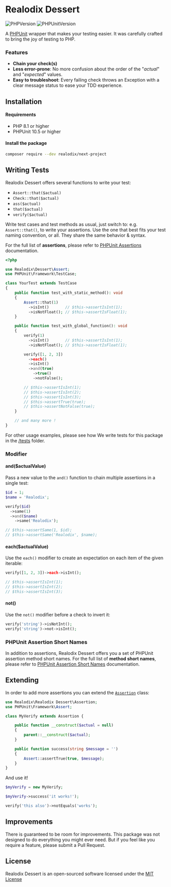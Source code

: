 # Realodix Dessert

![PHPVersion](https://img.shields.io/badge/PHP-8-777BB4.svg?style=flat-square)
![PHPUnitVersion](https://img.shields.io/badge/PHPUnit-%5E10.5|%5E11.0-3C9CD7.svg?style=flat-square)

A [PHPUnit](https://phpunit.de/) wrapper that makes your testing easier. It was carefully crafted to bring the joy of testing to PHP.

### Features
- **Chain your check(s)**
- **Less error-prone**: No more confusion about the order of the "*actual*" and "*expected*" values.
- **Easy to troubleshoot**: Every failing check throws an Exception with a clear message status to ease your TDD experience.

## Installation

#### Requirements

- PHP 8.1 or higher
- PHPUnit 10.5 or higher

#### Install the package

```sh
composer require --dev realodix/next-project
```

## Writing Tests

Realodix Dessert offers several functions to write your test:

- `Assert::that($actual)`
- `Check::that($actual)`
- `ass($actual)`
- `that($actual)`
- `verify($actual)`

Write test cases and test methods as usual, just switch to: e.g. `Assert::that()`, to
write your assertions. Use the one that best fits your test naming convention, or all.
They share the same behavior & syntax.

For the full list of **assertions**, please refer to [PHPUnit Assertions](https://phpunit.readthedocs.io/en/9.5/assertions.html) documentation.

```php
<?php

use Realodix\Dessert\Assert;
use PHPUnit\Framework\TestCase;

class YourTest extends TestCase
{
    public function test_with_static_method(): void
    {
        Assert::that(1)
          ->isInt()       // $this->assertIsInt(1);
          ->isNotFloat(); // $this->assertIsFloat(1);
    }

    public function test_with_global_function(): void
    {
        verify(1)
          ->isInt()       // $this->assertIsInt(1);
          ->isNotFloat(); // $this->assertIsFloat(1);

        verify([1, 2, 3])
          ->each()
          ->isInt()
          ->and(true)
            ->true()
            ->notFalse();

        // $this->assertIsInt(1);
        // $this->assertIsInt(2);
        // $this->assertIsInt(3);
        // $this->assertTrue(true);
        // $this->assertNotFalse(true);
    }

    // and many more !
}
```

For other usage examples, please see how We write tests for this package in the [/tests](/tests/Unit) folder.

### Modifier

#### and($actualValue)

Pass a new value to the `and()` function to chain multiple assertions in a single test:

```php
$id = 1;
$name = 'Realodix';

verify($id)
  ->same(1)
  ->and($name)
    ->same('Realodix');

// $this->assertSame(1, $id);
// $this->assertSame('Realodix', $name);
```

#### each($actualValue)

Use the `each()` modifier to create an expectation on each item of the given iterable:

```php
verify([1, 2, 3])->each->isInt();

// $this->assertIsInt(1);
// $this->assertIsInt(2);
// $this->assertIsInt(3);
```

#### not()

Use the `not()` modifier before a check to invert it:

```php
verify('string')->isNotInt();
verify('string')->not->isInt();
```

### PHPUnit Assertion Short Names

In addition to assertions, Realodix Dessert offers you a set of PHPUnit assertion method short names. For the full list of **method short names**, please refer to [PHPUnit Assertion Short Names](/docs/phpunit-assertion-short-names.md) documentation.

## Extending

In order to add more assertions you can extend the [`Assertion`](/src/Assertion.php) class:

```php
use Realodix\Realodix Dessert\Assertion;
use PHPUnit\Framework\Assert;

class MyVerify extends Assertion {

    public function __construct($actual = null)
    {
        parent::__construct($actual);
    }

    public function success(string $message = '')
    {
        Assert::assertTrue(true, $message);
    }
}
```

And use it!

```php
$myVerify = new MyVerify;

$myVerify->success('it works!');

verify('this also')->notEquals('works');
```

## Improvements

There is guaranteed to be room for improvements. This package was not designed to do
everything you might ever need. But if you feel like you require a feature, please submit
a Pull Request.

## License

Realodix Dessert is an open-sourced software licensed under the [MIT License](/LICENSE)
